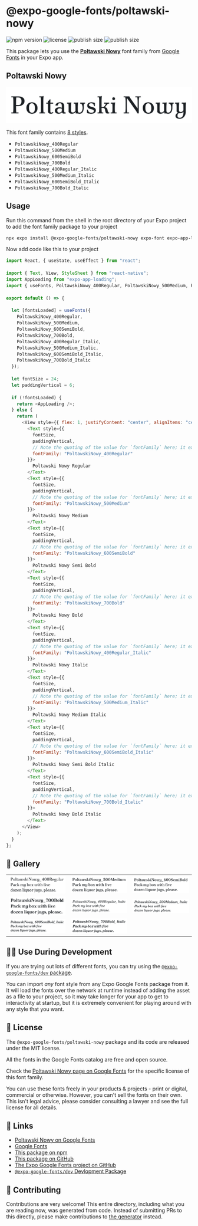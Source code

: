 # @expo-google-fonts/poltawski-nowy

![npm version](https://flat.badgen.net/npm/v/@expo-google-fonts/poltawski-nowy)
![license](https://flat.badgen.net/github/license/expo/google-fonts)
![publish size](https://flat.badgen.net/packagephobia/install/@expo-google-fonts/poltawski-nowy)
![publish size](https://flat.badgen.net/packagephobia/publish/@expo-google-fonts/poltawski-nowy)

This package lets you use the [**Poltawski Nowy**](https://fonts.google.com/specimen/Poltawski+Nowy) font family from [Google Fonts](https://fonts.google.com/) in your Expo app.

## Poltawski Nowy

![Poltawski Nowy](./font-family.png)

This font family contains [8 styles](#-gallery).

- `PoltawskiNowy_400Regular`
- `PoltawskiNowy_500Medium`
- `PoltawskiNowy_600SemiBold`
- `PoltawskiNowy_700Bold`
- `PoltawskiNowy_400Regular_Italic`
- `PoltawskiNowy_500Medium_Italic`
- `PoltawskiNowy_600SemiBold_Italic`
- `PoltawskiNowy_700Bold_Italic`

## Usage

Run this command from the shell in the root directory of your Expo project to add the font family package to your project

```sh
npx expo install @expo-google-fonts/poltawski-nowy expo-font expo-app-loading
```

Now add code like this to your project

```js
import React, { useState, useEffect } from "react";

import { Text, View, StyleSheet } from "react-native";
import AppLoading from "expo-app-loading";
import { useFonts, PoltawskiNowy_400Regular, PoltawskiNowy_500Medium, PoltawskiNowy_600SemiBold, PoltawskiNowy_700Bold, PoltawskiNowy_400Regular_Italic, PoltawskiNowy_500Medium_Italic, PoltawskiNowy_600SemiBold_Italic, PoltawskiNowy_700Bold_Italic } from '@expo-google-fonts/poltawski-nowy';

export default () => {

  let [fontsLoaded] = useFonts({
    PoltawskiNowy_400Regular, 
    PoltawskiNowy_500Medium, 
    PoltawskiNowy_600SemiBold, 
    PoltawskiNowy_700Bold, 
    PoltawskiNowy_400Regular_Italic, 
    PoltawskiNowy_500Medium_Italic, 
    PoltawskiNowy_600SemiBold_Italic, 
    PoltawskiNowy_700Bold_Italic
  });

  let fontSize = 24;
  let paddingVertical = 6;

  if (!fontsLoaded) {
    return <AppLoading />;
  } else {
    return (
      <View style={{ flex: 1, justifyContent: "center", alignItems: "center" }}>
        <Text style={{
          fontSize,
          paddingVertical,
          // Note the quoting of the value for `fontFamily` here; it expects a string!
          fontFamily: "PoltawskiNowy_400Regular"
        }}>
          Poltawski Nowy Regular
        </Text>
        <Text style={{
          fontSize,
          paddingVertical,
          // Note the quoting of the value for `fontFamily` here; it expects a string!
          fontFamily: "PoltawskiNowy_500Medium"
        }}>
          Poltawski Nowy Medium
        </Text>
        <Text style={{
          fontSize,
          paddingVertical,
          // Note the quoting of the value for `fontFamily` here; it expects a string!
          fontFamily: "PoltawskiNowy_600SemiBold"
        }}>
          Poltawski Nowy Semi Bold
        </Text>
        <Text style={{
          fontSize,
          paddingVertical,
          // Note the quoting of the value for `fontFamily` here; it expects a string!
          fontFamily: "PoltawskiNowy_700Bold"
        }}>
          Poltawski Nowy Bold
        </Text>
        <Text style={{
          fontSize,
          paddingVertical,
          // Note the quoting of the value for `fontFamily` here; it expects a string!
          fontFamily: "PoltawskiNowy_400Regular_Italic"
        }}>
          Poltawski Nowy Italic
        </Text>
        <Text style={{
          fontSize,
          paddingVertical,
          // Note the quoting of the value for `fontFamily` here; it expects a string!
          fontFamily: "PoltawskiNowy_500Medium_Italic"
        }}>
          Poltawski Nowy Medium Italic
        </Text>
        <Text style={{
          fontSize,
          paddingVertical,
          // Note the quoting of the value for `fontFamily` here; it expects a string!
          fontFamily: "PoltawskiNowy_600SemiBold_Italic"
        }}>
          Poltawski Nowy Semi Bold Italic
        </Text>
        <Text style={{
          fontSize,
          paddingVertical,
          // Note the quoting of the value for `fontFamily` here; it expects a string!
          fontFamily: "PoltawskiNowy_700Bold_Italic"
        }}>
          Poltawski Nowy Bold Italic
        </Text>
      </View>
    );
  }
};
```

## 🔡 Gallery


||||
|-|-|-|
|![PoltawskiNowy_400Regular](./PoltawskiNowy_400Regular.ttf.png)|![PoltawskiNowy_500Medium](./PoltawskiNowy_500Medium.ttf.png)|![PoltawskiNowy_600SemiBold](./PoltawskiNowy_600SemiBold.ttf.png)||
|![PoltawskiNowy_700Bold](./PoltawskiNowy_700Bold.ttf.png)|![PoltawskiNowy_400Regular_Italic](./PoltawskiNowy_400Regular_Italic.ttf.png)|![PoltawskiNowy_500Medium_Italic](./PoltawskiNowy_500Medium_Italic.ttf.png)||
|![PoltawskiNowy_600SemiBold_Italic](./PoltawskiNowy_600SemiBold_Italic.ttf.png)|![PoltawskiNowy_700Bold_Italic](./PoltawskiNowy_700Bold_Italic.ttf.png)|||


## 👩‍💻 Use During Development

If you are trying out lots of different fonts, you can try using the [`@expo-google-fonts/dev` package](https://github.com/expo/google-fonts/tree/master/font-packages/dev#readme).

You can import _any_ font style from any Expo Google Fonts package from it. It will load the fonts over the network at runtime instead of adding the asset as a file to your project, so it may take longer for your app to get to interactivity at startup, but it is extremely convenient for playing around with any style that you want.


## 📖 License

The `@expo-google-fonts/poltawski-nowy` package and its code are released under the MIT license.

All the fonts in the Google Fonts catalog are free and open source.

Check the [Poltawski Nowy page on Google Fonts](https://fonts.google.com/specimen/Poltawski+Nowy) for the specific license of this font family.

You can use these fonts freely in your products & projects - print or digital, commercial or otherwise. However, you can't sell the fonts on their own. This isn't legal advice, please consider consulting a lawyer and see the full license for all details.

## 🔗 Links

- [Poltawski Nowy on Google Fonts](https://fonts.google.com/specimen/Poltawski+Nowy)
- [Google Fonts](https://fonts.google.com/)
- [This package on npm](https://www.npmjs.com/package/@expo-google-fonts/poltawski-nowy)
- [This package on GitHub](https://github.com/expo/google-fonts/tree/master/font-packages/poltawski-nowy)
- [The Expo Google Fonts project on GitHub](https://github.com/expo/google-fonts)
- [`@expo-google-fonts/dev` Devlopment Package](https://github.com/expo/google-fonts/tree/master/font-packages/dev)

## 🤝 Contributing

Contributions are very welcome! This entire directory, including what you are reading now, was generated from code. Instead of submitting PRs to this directly, please make contributions to [the generator](https://github.com/expo/google-fonts/tree/master/packages/generator) instead.

